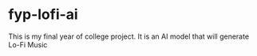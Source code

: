 # fyp-lofi-ai
This is my final year of college project. It is an AI model that will generate Lo-Fi Music
